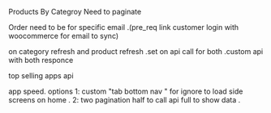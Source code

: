 

Products By Categroy Need to paginate

Order need to be for specific email .(pre_req link customer login with woocommerce for email to sync)

on category refresh and product refresh .set on api call for both .custom api with both responce

top selling apps api

app speed. options 1: custom "tab bottom nav " for ignore to load side screens on home .
                   2: two pagination half to call api full to show data .